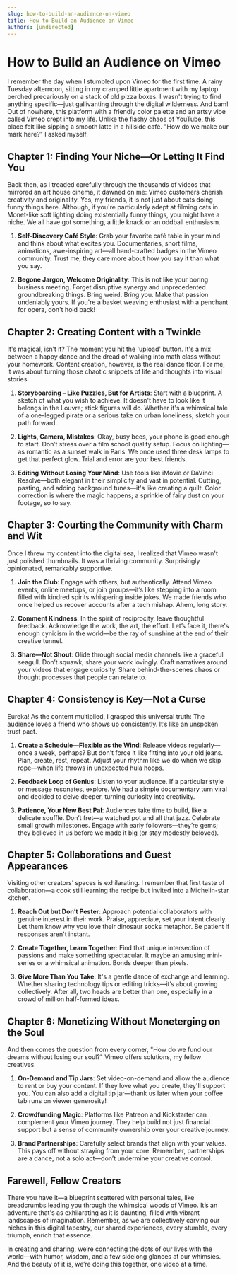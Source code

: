 ```yaml
---
slug: how-to-build-an-audience-on-vimeo
title: How to Build an Audience on Vimeo
authors: [undirected]
---
```



# How to Build an Audience on Vimeo

I remember the day when I stumbled upon Vimeo for the first time. A rainy Tuesday afternoon, sitting in my cramped little apartment with my laptop perched precariously on a stack of old pizza boxes. I wasn't trying to find anything specific—just gallivanting through the digital wilderness. And bam! Out of nowhere, this platform with a friendly color palette and an artsy vibe called Vimeo crept into my life. Unlike the flashy chaos of YouTube, this place felt like sipping a smooth latte in a hillside café. "How do we make our mark here?" I asked myself. 

## Chapter 1: Finding Your Niche—Or Letting It Find You

Back then, as I treaded carefully through the thousands of videos that mirrored an art house cinema, it dawned on me: Vimeo customers cherish creativity and originality. Yes, my friends, it is not just about cats doing funny things here. Although, if you're particularly adept at filming cats in Monet-like soft lighting doing existentially funny things, you might have a niche. We all have got something, a little knack or an oddball enthusiasm.

1. **Self-Discovery Café Style**: Grab your favorite café table in your mind and think about what excites you. Documentaries, short films, animations, awe-inspiring art—all hand-crafted badges in the Vimeo community. Trust me, they care more about how you say it than what you say.

2. **Begone Jargon, Welcome Originality**: This is not like your boring business meeting. Forget disruptive synergy and unprecedented groundbreaking things. Bring weird. Bring you. Make that passion undeniably yours. If you're a basket weaving enthusiast with a penchant for opera, don't hold back!

## Chapter 2: Creating Content with a Twinkle

It's magical, isn’t it? The moment you hit the 'upload' button. It's a mix between a happy dance and the dread of walking into math class without your homework. Content creation, however, is the real dance floor. For me, it was about turning those chaotic snippets of life and thoughts into visual stories.

1. **Storyboarding – Like Puzzles, But for Artists**: Start with a blueprint. A sketch of what you wish to achieve. It doesn't have to look like it belongs in the Louvre; stick figures will do. Whether it's a whimsical tale of a one-legged pirate or a serious take on urban loneliness, sketch your path forward.

2. **Lights, Camera, Mistakes**: Okay, busy bees, your phone is good enough to start. Don’t stress over a film school quality setup. Focus on lighting—as romantic as a sunset walk in Paris. We once used three desk lamps to get that perfect glow. Trial and error are your best friends.

3. **Editing Without Losing Your Mind**: Use tools like iMovie or DaVinci Resolve—both elegant in their simplicity and vast in potential. Cutting, pasting, and adding background tunes—it's like creating a quilt. Color correction is where the magic happens; a sprinkle of fairy dust on your footage, so to say.

## Chapter 3: Courting the Community with Charm and Wit

Once I threw my content into the digital sea, I realized that Vimeo wasn't just polished thumbnails. It was a thriving community. Surprisingly opinionated, remarkably supportive.

1. **Join the Club**: Engage with others, but authentically. Attend Vimeo events, online meetups, or join groups—it’s like stepping into a room filled with kindred spirits whispering inside jokes. We made friends who once helped us recover accounts after a tech mishap. Ahem, long story.

2. **Comment Kindness**: In the spirit of reciprocity, leave thoughtful feedback. Acknowledge the work, the art, the effort. Let’s face it, there's enough cynicism in the world—be the ray of sunshine at the end of their creative tunnel.

3. **Share—Not Shout**: Glide through social media channels like a graceful seagull. Don’t squawk; share your work lovingly. Craft narratives around your videos that engage curiosity. Share behind-the-scenes chaos or thought processes that people can relate to.

## Chapter 4: Consistency is Key—Not a Curse

Eureka! As the content multiplied, I grasped this universal truth: The audience loves a friend who shows up consistently. It’s like an unspoken trust pact.

1. **Create a Schedule—Flexible as the Wind**: Release videos regularly—once a week, perhaps? But don't force it like fitting into your old jeans. Plan, create, rest, repeat. Adjust your rhythm like we do when we skip rope—when life throws in unexpected hula hoops.

2. **Feedback Loop of Genius**: Listen to your audience. If a particular style or message resonates, explore. We had a simple documentary turn viral and decided to delve deeper, turning curiosity into creativity.

3. **Patience, Your New Best Pal**: Audiences take time to build, like a delicate soufflé. Don’t fret—a watched pot and all that jazz. Celebrate small growth milestones. Engage with early followers—they’re gems; they believed in us before we made it big (or stay modestly beloved).

## Chapter 5: Collaborations and Guest Appearances

Visiting other creators’ spaces is exhilarating. I remember that first taste of collaboration—a cook still learning the recipe but invited into a Michelin-star kitchen.

1. **Reach Out but Don’t Pester**: Approach potential collaborators with genuine interest in their work. Praise, appreciate, set your intent clearly. Let them know why you love their dinosaur socks metaphor. Be patient if responses aren't instant.

2. **Create Together, Learn Together**: Find that unique intersection of passions and make something spectacular. It maybe an amusing mini-series or a whimsical animation. Bonds deeper than pixels.

3. **Give More Than You Take**: It's a gentle dance of exchange and learning. Whether sharing technology tips or editing tricks—it’s about growing collectively. After all, two heads are better than one, especially in a crowd of million half-formed ideas.

## Chapter 6: Monetizing Without Moneterging on the Soul

And then comes the question from every corner, "How do we fund our dreams without losing our soul?" Vimeo offers solutions, my fellow creatives.

1. **On-Demand and Tip Jars**: Set video-on-demand and allow the audience to rent or buy your content. If they love what you create, they'll support you. You can also add a digital tip jar—thank us later when your coffee tab runs on viewer generosity!

2. **Crowdfunding Magic**: Platforms like Patreon and Kickstarter can complement your Vimeo journey. They help build not just financial support but a sense of community ownership over your creative journey.

3. **Brand Partnerships**: Carefully select brands that align with your values. This pays off without straying from your core. Remember, partnerships are a dance, not a solo act—don’t undermine your creative control.

## Farewell, Fellow Creators

There you have it—a blueprint scattered with personal tales, like breadcrumbs leading you through the whimsical woods of Vimeo. It’s an adventure that's as exhilarating as it is daunting, filled with vibrant landscapes of imagination. Remember, as we are collectively carving our niches in this digital tapestry, our shared experiences, every stumble, every triumph, enrich that essence.

In creating and sharing, we’re connecting the dots of our lives with the world—with humor, wisdom, and a few sidelong glances at our whimsies. And the beauty of it is, we’re doing this together, one video at a time.